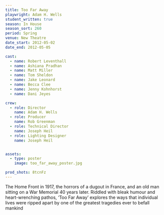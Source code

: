 ```yaml
---
title: Too Far Away
playwright: Adam H. Wells
student_written: true
season: In House
season_sort: 260
period: Spring
venue: New Theatre
date_start: 2012-05-02
date_end: 2012-05-05

cast:
  - name: Robert Leventhall
  - name: Ashiana Pradhan
  - name: Matt Miller
  - name: Tom Sheldon
  - name: Jake Leonard
  - name: Becca Clee
  - name: Jenny Kohnhorst
  - name: Dani Jeyes

crew:
  - role: Director
    name: Adam H. Wells
  - role: Producer
    name: Rob Greenman
  - role: Technical Director
    name: Joseph Heil
  - role: Lighting Designer
    name: Joseph Heil


assets:
  - type: poster
    image: too_far_away_poster.jpg

prod_shots: 8tcnFz
---
```


The Home Front in 1917, the horrors of a dugout in France, and an old man sitting on a War Memorial 40 years later. Riddled with bleak humour and heart-wrenching pathos, ‘Too Far Away’ explores the ways that individual lives were ripped apart by one of the greatest tragedies ever to befall mankind
